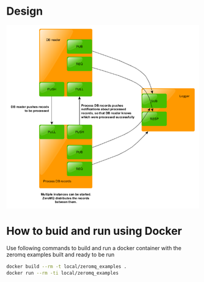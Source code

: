 # Design

![design](doc/zeromq1.png)

# How to buid and run using Docker

Use following commands to build and run a docker container with the zeromq
examples built and ready to be run

```bash
docker build --rm -t local/zeromq_examples .
docker run --rm -ti local/zeromq_examples
```


